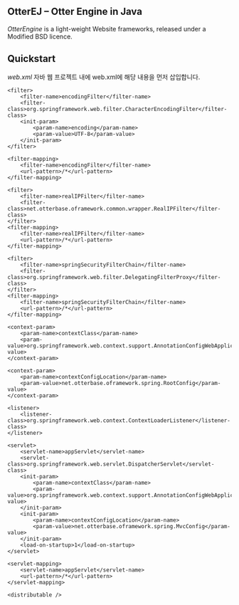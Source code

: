 ## OtterEJ – Otter Engine in Java

*OtterEngine* is a light-weight Website frameworks, released under a Modified BSD licence.


## Quickstart


*web.xml*
자바 웹 프로젝트 내에 web.xml에 해당 내용을 먼저 삽입합니다.

	<filter>
		<filter-name>encodingFilter</filter-name>
		<filter-class>org.springframework.web.filter.CharacterEncodingFilter</filter-class>
		<init-param>
			<param-name>encoding</param-name>
			<param-value>UTF-8</param-value>
		</init-param>
	</filter>

	<filter-mapping>
		<filter-name>encodingFilter</filter-name>
		<url-pattern>/*</url-pattern>
	</filter-mapping>

	<filter>
		<filter-name>realIPFilter</filter-name>
		<filter-class>net.otterbase.oframework.common.wrapper.RealIPFilter</filter-class>
	</filter>
	<filter-mapping>
		<filter-name>realIPFilter</filter-name>
		<url-pattern>/*</url-pattern>
	</filter-mapping>

	<filter>
		<filter-name>springSecurityFilterChain</filter-name>
		<filter-class>org.springframework.web.filter.DelegatingFilterProxy</filter-class>
	</filter>
	<filter-mapping>
		<filter-name>springSecurityFilterChain</filter-name>
		<url-pattern>/*</url-pattern>
	</filter-mapping>

	<context-param>
		<param-name>contextClass</param-name>
		<param-value>org.springframework.web.context.support.AnnotationConfigWebApplicationContext</param-value>
	</context-param>

	<context-param>
		<param-name>contextConfigLocation</param-name>
		<param-value>net.otterbase.oframework.spring.RootConfig</param-value>
	</context-param>
	
	<listener>
		<listener-class>org.springframework.web.context.ContextLoaderListener</listener-class>
	</listener>
	
	<servlet>
		<servlet-name>appServlet</servlet-name>
		<servlet-class>org.springframework.web.servlet.DispatcherServlet</servlet-class>
		<init-param>
			<param-name>contextClass</param-name>
			<param-value>org.springframework.web.context.support.AnnotationConfigWebApplicationContext</param-value>
		</init-param>
		<init-param>
			<param-name>contextConfigLocation</param-name>
			<param-value>net.otterbase.oframework.spring.MvcConfig</param-value>
		</init-param>
		<load-on-startup>1</load-on-startup>
	</servlet>

	<servlet-mapping>
		<servlet-name>appServlet</servlet-name>
		<url-pattern>/*</url-pattern>
	</servlet-mapping>

	<distributable />
	
